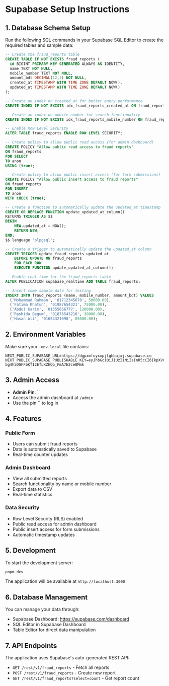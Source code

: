 # Supabase Setup Instructions

## 1. Database Schema Setup

Run the following SQL commands in your Supabase SQL Editor to create the required tables and sample data:

```sql
-- Create the fraud_reports table
CREATE TABLE IF NOT EXISTS fraud_reports (
  id BIGINT PRIMARY KEY GENERATED ALWAYS AS IDENTITY,
  name TEXT NOT NULL,
  mobile_number TEXT NOT NULL,
  amount_bdt DECIMAL(12,2) NOT NULL,
  created_at TIMESTAMP WITH TIME ZONE DEFAULT NOW(),
  updated_at TIMESTAMP WITH TIME ZONE DEFAULT NOW()
);

-- Create an index on created_at for better query performance
CREATE INDEX IF NOT EXISTS idx_fraud_reports_created_at ON fraud_reports(created_at);

-- Create an index on mobile_number for search functionality
CREATE INDEX IF NOT EXISTS idx_fraud_reports_mobile_number ON fraud_reports(mobile_number);

-- Enable Row Level Security
ALTER TABLE fraud_reports ENABLE ROW LEVEL SECURITY;

-- Create policy to allow public read access (for admin dashboard)
CREATE POLICY "Allow public read access to fraud reports" 
ON fraud_reports 
FOR SELECT 
TO anon 
USING (true);

-- Create policy to allow public insert access (for form submissions)
CREATE POLICY "Allow public insert access to fraud reports" 
ON fraud_reports 
FOR INSERT 
TO anon 
WITH CHECK (true);

-- Create a function to automatically update the updated_at timestamp
CREATE OR REPLACE FUNCTION update_updated_at_column()
RETURNS TRIGGER AS $$
BEGIN
    NEW.updated_at = NOW();
    RETURN NEW;
END;
$$ language 'plpgsql';

-- Create a trigger to automatically update the updated_at column
CREATE TRIGGER update_fraud_reports_updated_at 
    BEFORE UPDATE ON fraud_reports 
    FOR EACH ROW 
    EXECUTE FUNCTION update_updated_at_column();

-- Enable real-time for the fraud_reports table
ALTER PUBLICATION supabase_realtime ADD TABLE fraud_reports;

-- Insert some sample data for testing
INSERT INTO fraud_reports (name, mobile_number, amount_bdt) VALUES
  ('Mohammad Rahman', '01712345678', 50000.00),
  ('Fatima Khatun', '01987654321', 75000.00),
  ('Abdul Karim', '01555666777', 120000.00),
  ('Rashida Begum', '01876543210', 30000.00),
  ('Hasan Ali', '01654321098', 85000.00);
```

## 2. Environment Variables

Make sure your `.env.local` file contains:

```
NEXT_PUBLIC_SUPABASE_URL=https://dgpxmfuyxxpjlgbbajxj.supabase.co
NEXT_PUBLIC_SUPABASE_PUBLISHABLE_KEY=eyJhbGciOiJIUzI1NiIsInR5cCI6IkpXVCJ9.eyJpc3MiOiJzdXBhYmFzZSIsInJlZiI6ImRncHhtZnV5eHhwamxnYmJhanhqIiwicm9sZSI6ImFub24iLCJpYXQiOjE3NTY4NDcxMjUsImV4cCI6MjA3MjQyMzEyNX0._6SxmQc-bg4h5DGFFbKfI2EfLKZhQp_FmA7E2ce8Mmk
```

## 3. Admin Access

- **Admin Pin**: ``
- Access the admin dashboard at `/admin`
- Use the pin `` to log in

## 4. Features

### Public Form
- Users can submit fraud reports
- Data is automatically saved to Supabase
- Real-time counter updates

### Admin Dashboard
- View all submitted reports
- Search functionality by name or mobile number
- Export data to CSV
- Real-time statistics

### Data Security
- Row Level Security (RLS) enabled
- Public read access for admin dashboard
- Public insert access for form submissions
- Automatic timestamp updates

## 5. Development

To start the development server:

```bash
pnpm dev
```

The application will be available at `http://localhost:3000`

## 6. Database Management

You can manage your data through:
- Supabase Dashboard: https://supabase.com/dashboard
- SQL Editor in Supabase Dashboard
- Table Editor for direct data manipulation

## 7. API Endpoints

The application uses Supabase's auto-generated REST API:
- `GET /rest/v1/fraud_reports` - Fetch all reports
- `POST /rest/v1/fraud_reports` - Create new report
- `GET /rest/v1/fraud_reports?select=count` - Get report count
